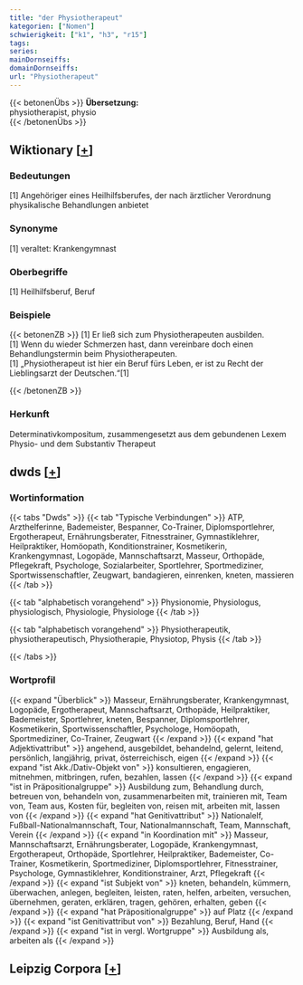 ```yaml
---
title: "der Physiotherapeut"
kategorien: ["Nomen"]
schwierigkeit: ["k1", "h3", "r15"]
tags:
series:
mainDornseiffs:
domainDornseiffs:
url: "Physiotherapeut"
---
```


{{< betonenÜbs >}}
**Übersetzung:**  
physiotherapist, physio  
{{< /betonenÜbs >}}

## Wiktionary [[+](https://de.wiktionary.org/wiki/Physiotherapeut)]

### Bedeutungen
[1] Angehöriger eines Heilhilfsberufes, der nach ärztlicher Verordnung physikalische Behandlungen anbietet  

### Synonyme
[1] veraltet: Krankengymnast  

### Oberbegriffe
[1] Heilhilfsberuf, Beruf  

### Beispiele
{{< betonenZB >}}
[1] Er ließ sich zum Physiotherapeuten ausbilden.  
[1] Wenn du wieder Schmerzen hast, dann vereinbare doch einen Behandlungstermin beim Physiotherapeuten.  
[1] „Physiotherapeut ist hier ein Beruf fürs Leben, er ist zu Recht der Lieblingsarzt der Deutschen.“[1]  

{{< /betonenZB >}}
### Herkunft
Determinativkompositum, zusammengesetzt aus dem gebundenen Lexem Physio- und dem Substantiv Therapeut  



## dwds [[+](https://www.dwds.de/wb/Physiotherapeut)]

### Wortinformation
{{< tabs "Dwds" >}}
{{< tab "Typische Verbindungen" >}}
ATP, Arzthelferinne, Bademeister, Bespanner, Co-Trainer, Diplomsportlehrer, Ergotherapeut, Ernährungsberater, Fitnesstrainer, Gymnastiklehrer, Heilpraktiker, Homöopath, Konditionstrainer, Kosmetikerin, Krankengymnast, Logopäde, Mannschaftsarzt, Masseur, Orthopäde, Pflegekraft, Psychologe, Sozialarbeiter, Sportlehrer, Sportmediziner, Sportwissenschaftler, Zeugwart, bandagieren, einrenken, kneten, massieren
{{< /tab >}}

{{< tab "alphabetisch vorangehend" >}}
Physionomie, Physiologus, physiologisch, Physiologie, Physiologe
{{< /tab >}}

{{< tab "alphabetisch vorangehend" >}}
Physiotherapeutik, physiotherapeutisch, Physiotherapie, Physiotop, Physis
{{< /tab >}}

{{< /tabs >}}

### Wortprofil
{{< expand "Überblick" >}} Masseur, Ernährungsberater, Krankengymnast, Logopäde, Ergotherapeut, Mannschaftsarzt, Orthopäde, Heilpraktiker, Bademeister, Sportlehrer, kneten, Bespanner, Diplomsportlehrer, Kosmetikerin, Sportwissenschaftler, Psychologe, Homöopath, Sportmediziner, Co-Trainer, Zeugwart {{< /expand >}}
{{< expand "hat Adjektivattribut" >}} angehend, ausgebildet, behandelnd, gelernt, leitend, persönlich, langjährig, privat, österreichisch, eigen {{< /expand >}}
{{< expand "ist Akk./Dativ-Objekt von" >}} konsultieren, engagieren, mitnehmen, mitbringen, rufen, bezahlen, lassen {{< /expand >}}
{{< expand "ist in Präpositionalgruppe" >}} Ausbildung zum, Behandlung durch, betreuen von, behandeln von, zusammenarbeiten mit, trainieren mit, Team von, Team aus, Kosten für, begleiten von, reisen mit, arbeiten mit, lassen von {{< /expand >}}
{{< expand "hat Genitivattribut" >}} Nationalelf, Fußball-Nationalmannschaft, Tour, Nationalmannschaft, Team, Mannschaft, Verein {{< /expand >}}
{{< expand "in Koordination mit" >}} Masseur, Mannschaftsarzt, Ernährungsberater, Logopäde, Krankengymnast, Ergotherapeut, Orthopäde, Sportlehrer, Heilpraktiker, Bademeister, Co-Trainer, Kosmetikerin, Sportmediziner, Diplomsportlehrer, Fitnesstrainer, Psychologe, Gymnastiklehrer, Konditionstrainer, Arzt, Pflegekraft {{< /expand >}}
{{< expand "ist Subjekt von" >}} kneten, behandeln, kümmern, überwachen, anlegen, begleiten, leisten, raten, helfen, arbeiten, versuchen, übernehmen, geraten, erklären, tragen, gehören, erhalten, geben {{< /expand >}}
{{< expand "hat Präpositionalgruppe" >}} auf Platz {{< /expand >}}
{{< expand "ist Genitivattribut von" >}} Bezahlung, Beruf, Hand {{< /expand >}}
{{< expand "ist in vergl. Wortgruppe" >}} Ausbildung als, arbeiten als {{< /expand >}}

## Leipzig Corpora [[+](https://corpora.uni-leipzig.de/en/res?word=Physiotherapeut&corpusId=deu_newscrawl-public_2018)]

